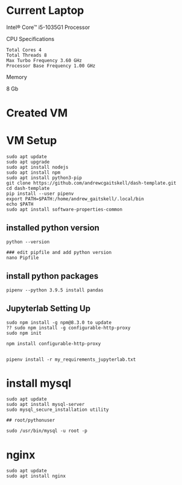 # Current Laptop

Intel® Core™ i5-1035G1 Processor

CPU Specifications

    Total Cores 4
    Total Threads 8
    Max Turbo Frequency 3.60 GHz
    Processor Base Frequency 1.00 GHz
    
Memory

  8 Gb
  
# Created VM

# VM Setup

    sudo apt update
    sudo apt upgrade
    sudo apt install nodejs
    sudo apt install npm
    sudo apt install python3-pip
    git clone https://github.com/andrewcgaitskell/dash-template.git
    cd dash-template
    pip install --user pipenv
    export PATH=$PATH:/home/andrew_gaitskell/.local/bin
    echo $PATH
    sudo apt install software-properties-common
    
## installed python version

    python --version
    
    ### edit pipfile and add python version
    nano Pipfile
    
## install python packages

    pipenv --python 3.9.5 install pandas
    
## Jupyterlab Setting Up

    sudo npm install -g npm@8.3.0 to update
    ?? sudo npm install -g configurable-http-proxy
    sudo npm init
  
    npm install configurable-http-proxy

  
    pipenv install -r my_requirements_jupyterlab.txt
  
  
# install mysql

    sudo apt update
    sudo apt install mysql-server
    sudo mysql_secure_installation utility
    
    ## root/pythonuser
    
    sudo /usr/bin/mysql -u root -p

# nginx

    sudo apt update
    sudo apt install nginx
    
    
